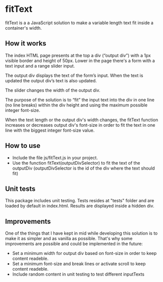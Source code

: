 # fitText

fitText is a a JavaScript solution to make a variable length text fit inside a container's width.

## How it works ##
The index HTML page presents at the top a div (“output div”) with a 1px visible border and height of 50px. Lower in the page there's a form with a text input and a range slider input.

The output div displays the text of the form’s input. When the text is updated the output div’s text is also updated.

The slider changes the width of the output div.

The purpose of the solution is to “fit” the input text into the div in one line (no line breaks) within the div height and using the maximum possible integer font-size.

When the text length or the output div's width changes, the fitText function increases or decreases output div's font-size in order to fit the text in one line with the biggest integer font-size value.

## How to use ##
- Include the file js/fitText.js in your project.
- Use the function fitText(outputDivSelector) to fit the text of the outputDiv (outputDivSelector is the id of the div where the text should fit)

## Unit tests ##
This package includes unit testing. Tests resides at "tests" folder and are loaded by default in index.html. Results are displayed inside a hidden div.

## Improvements ##
One of the things that I have kept in mid while developing this solution is to make it as simpler and as vanilla as possible. That's why some improvements are possible and could be implemented in the future:
- Set a minimum width for output div based on font-size in order to keep content readeble.
- Set a minimum font-size and break lines or activate scroll to keep content readeble. 
- Include random content in unit testing to test different inputTexts
